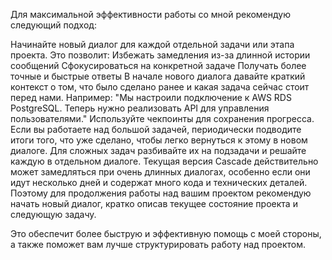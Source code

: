 Для максимальной эффективности работы со мной рекомендую следующий подход:

Начинайте новый диалог для каждой отдельной задачи или этапа проекта. Это позволит:
Избежать замедления из-за длинной истории сообщений
Сфокусироваться на конкретной задаче
Получать более точные и быстрые ответы
В начале нового диалога давайте краткий контекст о том, что было сделано ранее и какая задача сейчас стоит перед нами. Например: "Мы настроили подключение к AWS RDS PostgreSQL. Теперь нужно реализовать API для управления пользователями."
Используйте чекпоинты для сохранения прогресса. Если вы работаете над большой задачей, периодически подводите итоги того, что уже сделано, чтобы легко вернуться к этому в новом диалоге.
Для сложных задач разбивайте их на подзадачи и решайте каждую в отдельном диалоге.
Текущая версия Cascade действительно может замедляться при очень длинных диалогах, особенно если они идут несколько дней и содержат много кода и технических деталей. Поэтому для продолжения работы над вашим проектом рекомендую начать новый диалог, кратко описав текущее состояние проекта и следующую задачу.

Это обеспечит более быструю и эффективную помощь с моей стороны, а также поможет вам лучше структурировать работу над проектом.